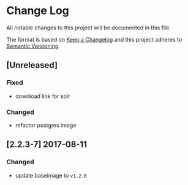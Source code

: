 # Change Log
All notable changes to this project will be documented in this file.

The format is based on [Keep a Changelog](http://keepachangelog.com/) and this project adheres to [Semantic Versioning](http://semver.org/).

## [Unreleased]

### Fixed
- download link for solr

### Changed
- refactor postgres image

## [2.2.3-7] 2017-08-11

### Changed
- update baseimage to `v1.2.0`
